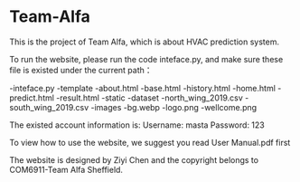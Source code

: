 # Team-Alfa
This is the project of Team Alfa, which is about HVAC prediction system.

To run the website, please run the code inteface.py, and make sure these file is existed under the current path：

-inteface.py -template -about.html -base.html -history.html -home.html -predict.html -result.html -static -dataset -north_wing_2019.csv -south_wing_2019.csv -images -bg.webp -logo.png -wellcome.png

The existed account information is: Username: masta Password: 123

To view how to use the website, we suggest you read User Manual.pdf first

The website is designed by Ziyi Chen and the copyright belongs to COM6911-Team Alfa Sheffield.
